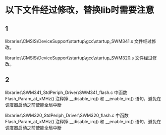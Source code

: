 # 以下文件经过修改，替换lib时需要注意

## 1

libraries\CMSIS\DeviceSupport\startup\gcc\startup_SWM341.s 文件经过修改。

libraries\CMSIS\DeviceSupport\startup\gcc\startup_SWM320.s 文件经过修改。

## 2

libraries\SWM341_StdPeriph_Driver\SWM341_flash.c 中函数 Flash_Param_at_xMHz() 注释掉 \_\_disable_irq() 和 \_\_enable_irq() 语句，避免在调度器启动之前使能全局中断

libraries\SWM320_StdPeriph_Driver\SWM320_flash.c 中函数 Flash_Param_at_xMHz() 注释掉 \_\_disable_irq() 和 \_\_enable_irq() 语句，避免在调度器启动之前使能全局中断
